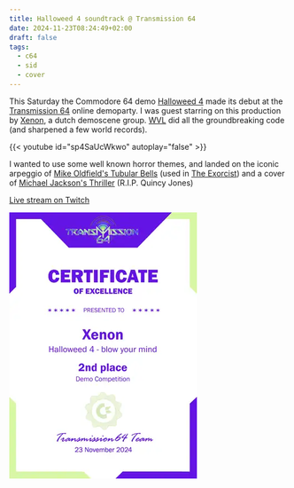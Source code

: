 ```yaml
---
title: Halloweed 4 soundtrack @ Transmission 64
date: 2024-11-23T08:24:49+02:00
draft: false
tags:
  - c64
  - sid
  - cover
---
```

This Saturday the Commodore 64 demo [Halloweed 4](https://csdb.dk/release/?id=247767) made its debut at the
[Transmission 64](https://transmission64.com/) online demoparty. I was guest
starring on this production by [Xenon](https://csdb.dk/group/?id=153), a dutch demoscene group. [WVL](https://csdb.dk/scener/?id=1119) did
all the groundbreaking code (and sharpened a few world records).

{{< youtube id="sp4SaUcWkwo" autoplay="false" >}}

I wanted to use
some well known horror themes, and landed on the iconic arpeggio of [Mike
Oldfield's Tubular Bells](https://www.youtube.com/watch?v=FN6jIvKiYOs) (used in
[The Exorcist](https://www.themoviedb.org/movie/9552-the-exorcist)) and a cover
of [Michael Jackson's Thriller](https://www.youtube.com/watch?v=BsuEjAw5hg0) (R.I.P. Quincy Jones)

[Live stream on Twitch](https://www.youtube.com/watch?v=ezA1b-svzy4&t=1407s)

![Official proof we came 2nd](certificate.webp)
